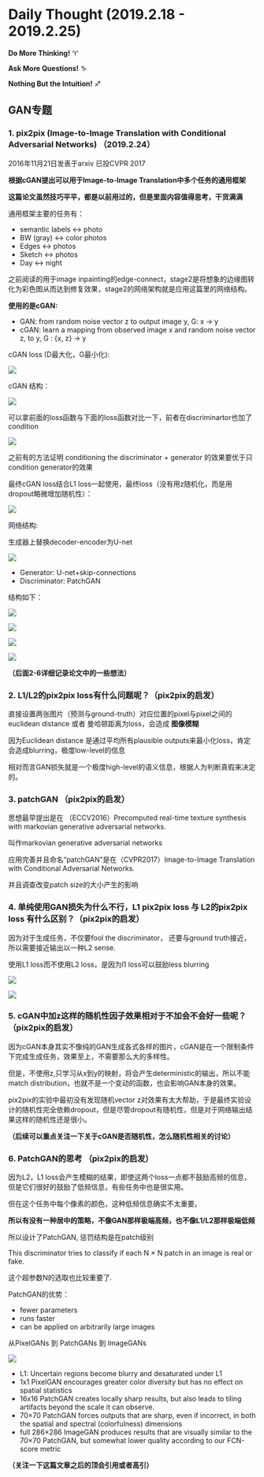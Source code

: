 # Daily Thought (2019.2.18 - 2019.2.25)
**Do More Thinking!** ♈ 

**Ask More Questions!** ♑

**Nothing But the Intuition!** ♐

## GAN专题

### 1. pix2pix (Image-to-Image Translation with Conditional Adversarial Networks) （2019.2.24）

2016年11月21日发表于arxiv 已投CVPR 2017

**根据cGAN提出可以用于Image-to-Image Translation中多个任务的通用框架**

**这篇论文虽然技巧平平，都是以前用过的，但是里面内容值得思考，干货满满**

通用框架主要的任务有：
- semantic labels <-> photo
- BW (gray) <-> color photos
- Edges <-> photos
- Sketch <-> photos
- Day <-> night

之前阅读的用于image inpainting的edge-connect，stage2是将想象的边缘图转化为彩色图从而达到修复效果，stage2的网络架构就是应用这篇里的网络结构。

**使用的是cGAN:**
- GAN: from random noise vector z to output image y, G: x → y
- cGAN: learn a mapping from observed image x and random noise vector z, to y, G : {x, z} → y

cGAN loss (D最大化，G最小化):

![](__pics/pix2pix.png)

cGAN 结构：

![](__pics/pix2pix_1.png)
 
可以拿前面的loss函数与下面的loss函数对比一下，前者在discriminartor也加了condition

![](__pics/pix2pix_2.png)

之前有的方法证明 conditioning the discriminator + generator 的效果要优于只condition generator的效果

最终cGAN loss结合L1 loss一起使用，最终loss（没有用z随机化，而是用dropout略微增加随机性）：

![](__pics/pix2pix_4.png)

网络结构:

生成器上替换decoder-encoder为U-net

![](__pics/pix2pix_6.png)

- Generator: U-net+skip-connections
- Discriminator: PatchGAN

结构如下：

![](__pics/pix2pix_8.png)

![](__pics/pix2pix_7.png)

![](__pics/pix2pix_9.png)

![](__pics/pix2pix_10.png)

**（后面2-6详细记录论文中的一些想法）**

### 2. L1/L2的pix2pix loss有什么问题呢？（pix2pix的启发）

直接设置两张图片（预测与ground-truth）对应位置的pixel与pixel之间的euclidean distance 或者 曼哈顿距离为loss，会造成 **图像模糊**

因为Euclidean distance 是通过平均所有plausible outputs来最小化loss，肯定会造成blurring，极度low-level的信息

相对而言GAN损失就是一个极度high-level的语义信息，根据人为判断真假来决定的。

### 3. patchGAN （pix2pix的启发）

思想最早提出是在 （ECCV2016）Precomputed real-time texture synthesis with markovian generative adversarial networks. 

叫作markovian generative adversarial networks

应用完善并且命名“patchGAN”是在（CVPR2017）Image-to-Image Translation with Conditional Adversarial Networks.

并且调查改变patch size的大小产生的影响

### 4. 单纯使用GAN损失为什么不行，L1 pix2pix loss 与 L2的pix2pix loss 有什么区别？（pix2pix的启发）
因为对于生成任务，不仅要fool the discriminator， 还要与ground truth接近，所以需要接近输出以一种L2 sense.

使用L1 loss而不使用L2 loss，是因为l1 loss可以鼓励less blurring

![](__pics/pix2pix_3.png)

![](__pics/pix2pix_5.png)

### 5. cGAN中加z这样的随机性因子效果相对于不加会不会好一些呢？（pix2pix的启发）

因为cGAN本身其实不像纯的GAN生成各式各样的图片，cGAN是在一个限制条件下完成生成任务，效果至上，不需要那么大的多样性。

但是，不使用z,只学习从x到y的映射，将会产生deterministic的输出，所以不能match distribution，也就不是一个变动的函数，也会影响GAN本身的效果。

pix2pix的实验中最初没有发现随机vector z对效果有太大帮助，于是最终实验设计的随机性完全依赖dropout，但是尽管dropout有随机性，但是对于网络输出结果这样的随机性还是很小。

**（后续可以重点关注一下关于cGAN是否随机性，怎么随机性相关的讨论）**

### 6. PatchGAN的思考 （pix2pix的启发）

因为L2，L1 loss会产生模糊的结果，即使这两个loss一点都不鼓励高频的信息，但是它们很好的鼓励了低频信息，有些任务中也是很实用。

但在这个任务中每个像素的颜色，这种低频信息确实不太重要。

**所以有没有一种居中的策略，不像GAN那样极端高频，也不像L1/L2那样极端低频**

所以设计了PatchGAN, 惩罚结构是在patch级别

This discriminator tries to classify if each N × N patch in an image is real or fake.

这个超参数N的选取也比较重要了.

PatchGAN的优势：
- fewer parameters
- runs faster
- can be applied on arbitrarily large images

从PixelGANs 到 PatchGANs 到 ImageGANs

![](__pics/patchgan.png)

- L1: Uncertain regions become blurry and desaturated under L1
- 1x1 PixelGAN encourages greater color diversity but has no effect on spatial statistics
- 16x16 PatchGAN creates locally sharp results, but also leads to tiling artifacts beyond the scale it can observe.
- 70×70 PatchGAN forces outputs that are sharp, even if incorrect, in both the spatial and spectral (colorfulness) dimensions
- full 286×286 ImageGAN produces results that are visually similar to the 70×70 PatchGAN, but somewhat lower quality according to our FCN-score metric

**（关注一下这篇文章之后的顶会引用或者高引）**



